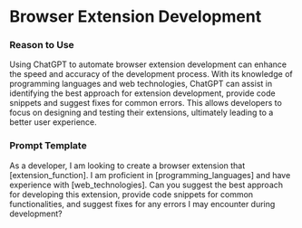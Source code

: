 # Browser Extension Development 

### Reason to Use

Using ChatGPT to automate browser extension development can enhance the speed and accuracy of the development process. With its knowledge of programming languages and web technologies, ChatGPT can assist in identifying the best approach for extension development, provide code snippets and suggest fixes for common errors. This allows developers to focus on designing and testing their extensions, ultimately leading to a better user experience.

### Prompt Template

As a developer, I am looking to create a browser extension that [extension_function]. I am proficient in [programming_languages] and have experience with [web_technologies]. Can you suggest the best approach for developing this extension, provide code snippets for common functionalities, and suggest fixes for any errors I may encounter during development?